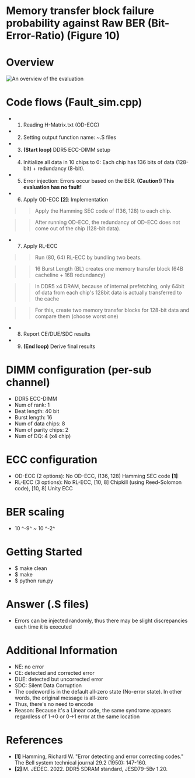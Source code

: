 # Memory transfer block failure probability against Raw BER (Bit-Error-Ratio) (Figure 10)

# Overview
![An overview of the evaluation](https://github.com/xyz123479/SC_23_Unity-ECC/blob/main/3_DUE_SDC_probability_Against_Raw_BER/Unity%20ECC_Bit%20error.png)

# Code flows (Fault_sim.cpp)
- 1. Reading H-Matrix.txt (OD-ECC)
- 2. Setting output function name: ~.S files
- 3. **(Start loop)** DDR5 ECC-DIMM setup
- 4. Initialize all data in 10 chips to 0: Each chip has 136 bits of data (128-bit) + redundancy (8-bit).
- 5. Error injection: Errors occur based on the BER. **(Caution!) This evaluation has no fault!**
- 6. Apply OD-ECC **[2]**: Implementation
>> Apply the Hamming SEC code of (136, 128) to each chip.

>> After running OD-ECC, the redundancy of OD-ECC does not come out of the chip (128-bit data).
- 7. Apply RL-ECC
>> Run (80, 64) RL-ECC by bundling two beats.

>> 16 Burst Length (BL) creates one memory transfer block (64B cacheline + 16B redundancy)

>> In DDR5 x4 DRAM, because of internal prefetching, only 64bit of data from each chip's 128bit data is actually transferred to the cache

>> For this, create two memory transfer blocks for 128-bit data and compare them (choose worst one)
- 8. Report CE/DUE/SDC results
- 9. **(End loop)** Derive final results

# DIMM configuration (per-sub channel)
- DDR5 ECC-DIMM
- Num of rank: 1
- Beat length: 40 bit
- Burst length: 16
- Num of data chips: 8
- Num of parity chips: 2
- Num of DQ: 4 (x4 chip)

# ECC configuration
- OD-ECC (2 options): No OD-ECC, (136, 128) Hamming SEC code **[1]**
- RL-ECC (3 options): No RL-ECC, [10, 8] Chipkill (using Reed-Solomon code), [10, 8] Unity ECC

# BER scaling
- 10 ^-9^ ~ 10 ^-2^

# Getting Started
- $ make clean
- $ make
- $ python run.py

# Answer (.S files)
- Errors can be injected randomly, thus there may be slight discrepancies each time it is executed
  
# Additional Information
- NE: no error
- CE: detected and corrected error
- DUE: detected but uncorrected error
- SDC: Silent Data Corruption
- The codeword is in the default all-zero state (No-error state). In other words, the original message is all-zero
- Thus, there's no need to encode
- Reason: Because it's a Linear code, the same syndrome appears regardless of 1->0 or 0->1 error at the same location

# References
- **[1]** Hamming, Richard W. "Error detecting and error correcting codes." The Bell system technical journal 29.2 (1950): 147-160.
- **[2]** M. JEDEC. 2022. DDR5 SDRAM standard, JESD79-5B𝑣 1.20.

